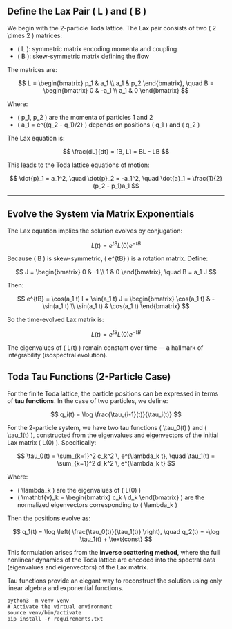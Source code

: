 
## Define the Lax Pair \( L \) and \( B \)

We begin with the 2-particle Toda lattice. The Lax pair consists of two \( 2 \times 2 \) matrices:

- \( L \): symmetric matrix encoding momenta and coupling
- \( B \): skew-symmetric matrix defining the flow

The matrices are:

$$
L = \begin{bmatrix}
p_1 & a_1 \\
a_1 & p_2
\end{bmatrix},
\quad
B = \begin{bmatrix}
0 & -a_1 \\
a_1 & 0
\end{bmatrix}
$$

Where:

- \( p_1, p_2 \) are the momenta of particles 1 and 2
- \( a_1 = e^{(q_2 - q_1)/2} \) depends on positions \( q_1 \) and \( q_2 \)

The Lax equation is:

$$
\frac{dL}{dt} = [B, L] = BL - LB
$$

This leads to the Toda lattice equations of motion:

$$
\dot{p}_1 = a_1^2, \quad \dot{p}_2 = -a_1^2, \quad \dot{a}_1 = \frac{1}{2}(p_2 - p_1)a_1
$$

---

## Evolve the System via Matrix Exponentials

The Lax equation implies the solution evolves by conjugation:

$$
L(t) = e^{tB} L(0) e^{-tB}
$$

Because \( B \) is skew-symmetric, \( e^{tB} \) is a rotation matrix. Define:

$$
J = \begin{bmatrix} 0 & -1 \\ 1 & 0 \end{bmatrix}, \quad B = a_1 J
$$

Then:

$$
e^{tB} = \cos(a_1 t) I + \sin(a_1 t) J
= \begin{bmatrix}
\cos(a_1 t) & -\sin(a_1 t) \\
\sin(a_1 t) & \cos(a_1 t)
\end{bmatrix}
$$

So the time-evolved Lax matrix is:

$$
L(t) = e^{tB} L(0) e^{-tB}
$$

The eigenvalues of \( L(t) \) remain constant over time — a hallmark of integrability (isospectral evolution).


## Toda Tau Functions (2-Particle Case)

For the finite Toda lattice, the particle positions can be expressed in terms of **tau functions**. In the case of two particles, we define:

$$
q_i(t) = \log \frac{\tau_{i-1}(t)}{\tau_i(t)}
$$

For the 2-particle system, we have two tau functions \( \tau_0(t) \) and \( \tau_1(t) \), constructed from the eigenvalues and eigenvectors of the initial Lax matrix \( L(0) \). Specifically:

$$
\tau_0(t) = \sum_{k=1}^2 c_k^2 \, e^{\lambda_k t}, \quad
\tau_1(t) = \sum_{k=1}^2 d_k^2 \, e^{\lambda_k t}
$$

Where:
- \( \lambda_k \) are the eigenvalues of \( L(0) \)
- \( \mathbf{v}_k = \begin{bmatrix} c_k \\ d_k \end{bmatrix} \) are the normalized eigenvectors corresponding to \( \lambda_k \)

Then the positions evolve as:

$$
q_1(t) = \log \left( \frac{\tau_0(t)}{\tau_1(t)} \right), \quad
q_2(t) = -\log \tau_1(t) + \text{const}
$$

This formulation arises from the **inverse scattering method**, where the full nonlinear dynamics of the Toda lattice are encoded into the spectral data (eigenvalues and eigenvectors) of the Lax matrix.

Tau functions provide an elegant way to reconstruct the solution using only linear algebra and exponential functions.


```
python3 -m venv venv
# Activate the virtual environment
source venv/bin/activate
pip install -r requirements.txt
```